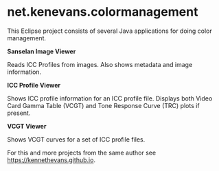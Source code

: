 # net.kenevans.colormanagement

This Eclipse project consists of several Java applications for doing color management.

**Sanselan Image Viewer**

Reads ICC Profiles from images.  Also shows metadata and image information.

**ICC Profile Viewer**

Shows ICC profile information for an ICC profile file. Displays both Video Card Gamma Table (VCGT) and Tone Response Curve (TRC) plots if present.

**VCGT Viewer**

Shows VCGT curves for a set of ICC profile files.

For this and more projects from the same author see https://kennethevans.github.io.